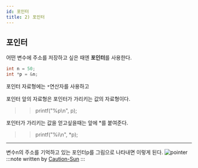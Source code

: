 ```yaml
---
id: 포인터
title: 2) 포인터
---
```


## 포인터
어떤 변수에 주소를 저장하고 싶은 때엔 **포인터**를 사용한다.
```c
int n = 50;
int *p = &n;
```
포인터 자료형에는 `*`연산자를 사용하고

포인터 앞의 자료형은 포인터가 가리키는 값의 자료형이다.
>>printf("%p\n", p);

포인터가 가리키는 값을 얻고싶을때는 앞에 *를 붙여준다.
>>printf("%i\n", *p);

---

변수n의 주소를 기억하고 있는 포인터p를 그림으로 나타내면 이렇게 된다.
![pointer](https://cs50.harvard.edu/x/2020/notes/4/pointing.png)
:::note
written by [Caution-Sun](https://github.com/Caution-Sun)
:::
